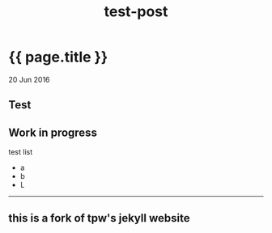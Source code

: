 ﻿---
layout: post
title: test-post
---

{{ page.title }}
================

<p class="meta">20 Jun 2016</p>

Test
-----------------------------------------------------

Work in progress
--------------------------------------

test list

* a
* b
* L

-----------------------------

this is a fork of tpw's jekyll website
--------------------------


